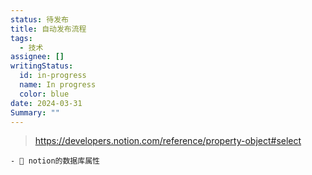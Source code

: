 ```yaml
---
status: 待发布
title: 自动发布流程
tags:
  - 技术
assignee: []
writingStatus:
  id: in-progress
  name: In progress
  color: blue
date: 2024-03-31
Summary: ""
---
```


> https://developers.notion.com/reference/property-object#select

    - 📝 notion的数据库属性
